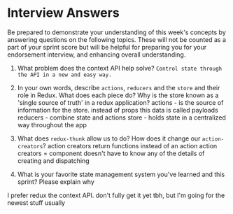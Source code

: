 # Interview Answers
Be prepared to demonstrate your understanding of this week's concepts by answering questions on the following topics. These will not be counted as a part of your sprint score but will be helpful for preparing you for your endorsement interview, and enhancing overall understanding.

1. What problem does the context API help solve?
`Control state through the API in a new and easy way.`
2. In your own words, describe `actions`, `reducers` and the `store` and their role in Redux. What does each piece do? Why is the store known as a 'single source of truth' in a redux application?
actions - is the source of information for the store. instead of props this data is called payloads
reducers - combine state and actions
store - holds state in a centralized way throughout the app

3. What does `redux-thunk` allow us to do? How does it change our `action-creators`?
action creators return functions instead of an action
action creators = component doesn't have to know any of the details of creating and dispatching

4. What is your favorite state management system you've learned and this sprint? Please explain why

I prefer redux the context API. don't fully get it yet tbh, but I'm going for the newest stuff usually